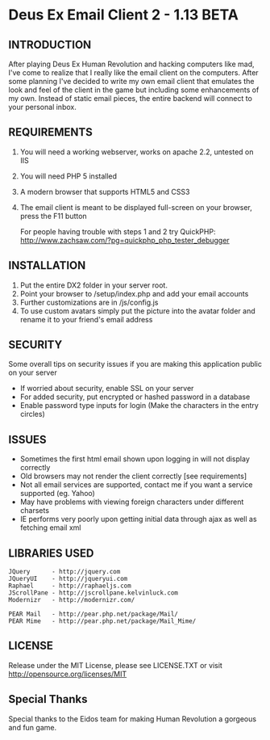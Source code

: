 Deus Ex Email Client 2 - 1.13 BETA
=========

INTRODUCTION
----------------------------------------------------------------------
After playing Deus Ex Human Revolution and hacking computers like mad,
I've come to realize that I really like the email client on the computers.
After some planning I've decided to write my own email client that emulates
the look and feel of the client in the game but including some enhancements of
my own. Instead of static email pieces, the entire backend will connect
to your personal inbox.



REQUIREMENTS
----------------------------------------------------------------------
1. You will need a working webserver, works on apache 2.2, untested on IIS
2. You will need PHP 5 installed
3. A modern browser that supports HTML5 and CSS3
4. The email client is meant to be displayed full-screen on your browser, press the F11 button

	For people having trouble with steps 1 and 2 try QuickPHP: http://www.zachsaw.com/?pg=quickphp_php_tester_debugger

	
	
INSTALLATION
----------------------------------------------------------------------
1. Put the entire DX2 folder in your server root.
2. Point your browser to /setup/index.php and add your email accounts
3. Further customizations are in /js/config.js
4. To use custom avatars simply put the picture into the avatar folder and rename it to your friend's email address



SECURITY
----------------------------------------------------------------------
Some overall tips on security issues if you are making this application public on your server

* If worried about security, enable SSL on your server
* For added security, put encrypted or hashed password in a database
* Enable password type inputs for login (Make the characters in the entry circles)



ISSUES
----------------------------------------------------------------------
* Sometimes the first html email shown upon logging in will not display correctly
* Old browsers may not render the client correctly [see requirements]
* Not all email services are supported, contact me if you want a service supported (eg. Yahoo)
* May have problems with viewing foreign characters under different charsets
* IE performs very poorly upon getting initial data through ajax as well as fetching email xml



LIBRARIES USED
----------------------------------------------------------------------
	JQuery 		- http://jquery.com
	JQueryUI 	- http://jqueryui.com
	Raphael		- http://raphaeljs.com
	JScrollPane - http://jscrollpane.kelvinluck.com
	Modernizr	- http://modernizr.com/
	
	PEAR Mail	- http://pear.php.net/package/Mail/
	PEAR Mime	- http://pear.php.net/package/Mail_Mime/



LICENSE
----------------------------------------------------------------------
Release under the MIT License, please see LICENSE.TXT or visit
http://opensource.org/licenses/MIT



Special Thanks
----------------------------------------------------------------------
Special thanks to the Eidos team for making Human Revolution a
gorgeous and fun game.